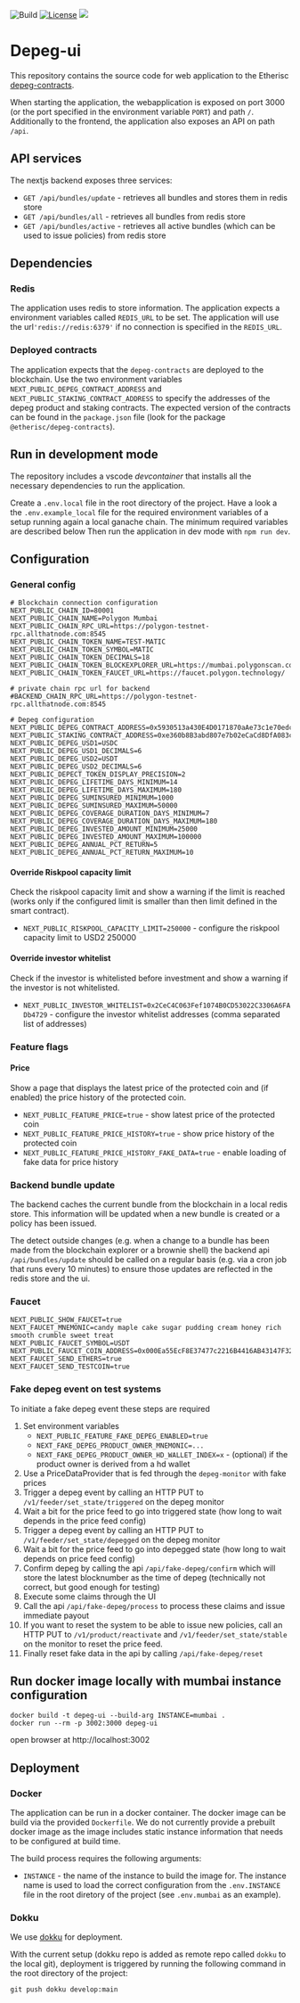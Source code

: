 ![Build](https://github.com/etherisc/depeg-ui/actions/workflows/build.yml/badge.svg)
[![License](https://img.shields.io/badge/License-Apache_2.0-blue.svg)](https://opensource.org/licenses/Apache-2.0)
[![](https://dcbadge.vercel.app/api/server/cVsgakVG4R?style=flat)](https://discord.gg/Qb6ZjgE8)

# Depeg-ui 

This repository contains the source code for web application to the Etherisc [depeg-contracts](https://github.com/etherisc/depeg-contracts).

When starting the application, the webapplication is exposed on port 3000 (or the port specified in the environment variable `PORT`) and path `/`.
Additionally to the frontend, the application also exposes an API on path `/api`.

## API services

The nextjs backend exposes three services:

- `GET /api/bundles/update` - retrieves all bundles and stores them in redis store 
- `GET /api/bundles/all` - retrieves all bundles from redis store
- `GET /api/bundles/active` - retrieves all active bundles (which can be used to issue policies) from redis store 


## Dependencies

### Redis

The application uses redis to store information. The application expects a environment variables called `REDIS_URL` to be set. The application will use the url`'redis://redis:6379'` if no connection is specified in the `REDIS_URL`.

### Deployed contracts

The application expects that the `depeg-contracts` are deployed to the blockchain. Use the two environment variables `NEXT_PUBLIC_DEPEG_CONTRACT_ADDRESS` and `NEXT_PUBLIC_STAKING_CONTRACT_ADDRESS` to specify the addresses of the depeg product and staking contracts.
The expected version of the contracts can be found in the `package.json` file (look for the package `@etherisc/depeg-contracts`).

## Run in development mode 

The repository includes a vscode _devcontainer_ that installs all the necessary dependencies to run the application.

Create a `.env.local` file in the root directory of the project. Have a look a the `.env.example_local` file for the required environment variables of a setup running again a local ganache chain. The minimum required variables are described below
Then run the application in dev mode with `npm run dev`.


## Configuration

### General config

```
# Blockchain connection configuration
NEXT_PUBLIC_CHAIN_ID=80001
NEXT_PUBLIC_CHAIN_NAME=Polygon Mumbai
NEXT_PUBLIC_CHAIN_RPC_URL=https://polygon-testnet-rpc.allthatnode.com:8545
NEXT_PUBLIC_CHAIN_TOKEN_NAME=TEST-MATIC
NEXT_PUBLIC_CHAIN_TOKEN_SYMBOL=MATIC
NEXT_PUBLIC_CHAIN_TOKEN_DECIMALS=18
NEXT_PUBLIC_CHAIN_TOKEN_BLOCKEXPLORER_URL=https://mumbai.polygonscan.com/
NEXT_PUBLIC_CHAIN_TOKEN_FAUCET_URL=https://faucet.polygon.technology/

# private chain rpc url for backend
#BACKEND_CHAIN_RPC_URL=https://polygon-testnet-rpc.allthatnode.com:8545

# Depeg configuration
NEXT_PUBLIC_DEPEG_CONTRACT_ADDRESS=0x5930513a430E4D0171870aAe73c1e70edcc1917d
NEXT_PUBLIC_STAKING_CONTRACT_ADDRESS=0xe360b8B3abd807e7b02eCaCd8DfA083cFF0f4941
NEXT_PUBLIC_DEPEG_USD1=USDC
NEXT_PUBLIC_DEPEG_USD1_DECIMALS=6
NEXT_PUBLIC_DEPEG_USD2=USDT
NEXT_PUBLIC_DEPEG_USD2_DECIMALS=6
NEXT_PUBLIC_DEPECT_TOKEN_DISPLAY_PRECISION=2
NEXT_PUBLIC_DEPEG_LIFETIME_DAYS_MINIMUM=14
NEXT_PUBLIC_DEPEG_LIFETIME_DAYS_MAXIMUM=180
NEXT_PUBLIC_DEPEG_SUMINSURED_MINIMUM=1000
NEXT_PUBLIC_DEPEG_SUMINSURED_MAXIMUM=50000
NEXT_PUBLIC_DEPEG_COVERAGE_DURATION_DAYS_MINIMUM=7
NEXT_PUBLIC_DEPEG_COVERAGE_DURATION_DAYS_MAXIMUM=180
NEXT_PUBLIC_DEPEG_INVESTED_AMOUNT_MINIMUM=25000
NEXT_PUBLIC_DEPEG_INVESTED_AMOUNT_MAXIMUM=100000
NEXT_PUBLIC_DEPEG_ANNUAL_PCT_RETURN=5
NEXT_PUBLIC_DEPEG_ANNUAL_PCT_RETURN_MAXIMUM=10
```

#### Override Riskpool capacity limit

Check the riskpool capacity limit and show a warning if the limit is reached (works only if the configured limit is smaller than then limit defined in the smart contract).

- `NEXT_PUBLIC_RISKPOOL_CAPACITY_LIMIT=250000` - configure the riskpool capacity limit to USD2 250000 

#### Override investor whitelist

Check if the investor is whitelisted before investment and show a warning if the investor is not whitelisted.

- `NEXT_PUBLIC_INVESTOR_WHITELIST=0x2CeC4C063Fef1074B0CD53022C3306A6FADb4729` - configure the investor whitelist addresses (comma separated list of addresses)



### Feature flags
#### Price

Show a page that displays the latest price of the protected coin and (if enabled) the price history of the protected coin.

- `NEXT_PUBLIC_FEATURE_PRICE=true` - show latest price of the protected coin
- `NEXT_PUBLIC_FEATURE_PRICE_HISTORY=true` - show price history of the protected coin
- `NEXT_PUBLIC_FEATURE_PRICE_HISTORY_FAKE_DATA=true` - enable loading of fake data for price history



### Backend bundle update

The backend caches the current bundle from the blockchain in a local redis store. 
This information will be updated when a new bundle is created or a policy has been issued. 

The detect outside changes (e.g. when a change to a bundle has been made from the blockchain explorer or a brownie shell) the backend api `/api/bundles/update` should be called on a regular basis (e.g. via a cron job that runs every 10 minutes) to ensure those updates are reflected in the redis store and the ui.


### Faucet 

```
NEXT_PUBLIC_SHOW_FAUCET=true
NEXT_FAUCET_MNEMONIC=candy maple cake sugar pudding cream honey rich smooth crumble sweet treat
NEXT_PUBLIC_FAUCET_SYMBOL=USDT
NEXT_PUBLIC_FAUCET_COIN_ADDRESS=0x000Ea55EcF8E37477c2216B4416AB43147F32509
NEXT_FAUCET_SEND_ETHERS=true
NEXT_FAUCET_SEND_TESTCOIN=true
```

### Fake depeg event on test systems

To initiate a fake depeg event these steps are required

1. Set environment variables 
    - `NEXT_PUBLIC_FEATURE_FAKE_DEPEG_ENABLED=true` 
    - `NEXT_FAKE_DEPEG_PRODUCT_OWNER_MNEMONIC=...`
    - `NEXT_FAKE_DEPEG_PRODUCT_OWNER_HD_WALLET_INDEX=x` - (optional) if the product owner is derived from a hd wallet 
1. Use a PriceDataProvider that is fed through the `depeg-monitor` with fake prices
1. Trigger a depeg event by calling an HTTP PUT to `/v1/feeder/set_state/triggered` on the depeg monitor
1. Wait a bit for the price feed to go into triggered state (how long to wait depends in the price feed config)
1. Trigger a depeg event by calling an HTTP PUT to `/v1/feeder/set_state/depegged` on the depeg monitor
1. Wait a bit for the price feed to go into depegged state (how long to wait depends on price feed config)
1. Confirm depeg by calling the api `/api/fake-depeg/confirm` which will store the latest blocknumber as the time of depeg (technically not correct, but good enough for testing)
1. Execute some claims through the UI
1. Call the api `/api/fake-depeg/process` to process these claims and issue immediate payout 
1. If you want to reset the system to be able to issue new policies, call an HTTP PUT to `/v1/product/reactivate` and `/v1/feeder/set_state/stable` on the monitor to reset the price feed. 
1. Finally reset fake data in the api by calling `/api/fake-depeg/reset`


## Run docker image locally with mumbai instance configuration

```
docker build -t depeg-ui --build-arg INSTANCE=mumbai .
docker run --rm -p 3002:3000 depeg-ui
```

open browser at http://localhost:3002


## Deployment

### Docker

The application can be run in a docker container. The docker image can be build via the provided `Dockerfile`. We do not currently provide a prebuilt docker image as the image includes static instance information that needs to be configured at build time.

The build process requires the following arguments:

- `INSTANCE` - the name of the instance to build the image for. The instance name is used to load the correct configuration from the `.env.INSTANCE` file in the root diretory of the project (see `.env.mumbai` as an example). 

### Dokku

We use [dokku](https://dokku.com/) for deployment. 

With the current setup (dokku repo is added as remote repo called `dokku` to the local git), deployment is triggered by running the following command in the root directory of the project:

```
git push dokku develop:main
```

